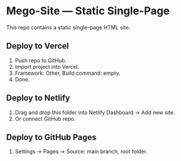 # Mego-Site — Static Single-Page

This repo contains a static single-page HTML site.

## Deploy to Vercel
1. Push repo to GitHub.
2. Import project into Vercel.
3. Framework: Other, Build command: empty.
4. Done.

## Deploy to Netlify
1. Drag and drop this folder into Netlify Dashboard -> Add new site.
2. Or connect GitHub repo.

## Deploy to GitHub Pages
1. Settings -> Pages -> Source: main branch, root folder.
